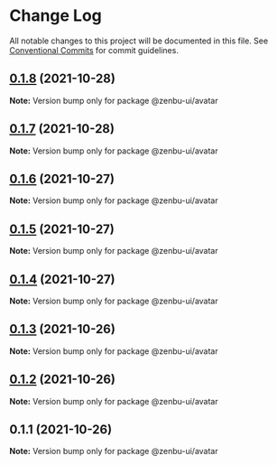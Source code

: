 # Change Log

All notable changes to this project will be documented in this file.
See [Conventional Commits](https://conventionalcommits.org) for commit guidelines.

## [0.1.8](https://github.com/KodepandaID/zenbu-ui/compare/@zenbu-ui/avatar@0.1.7...@zenbu-ui/avatar@0.1.8) (2021-10-28)

**Note:** Version bump only for package @zenbu-ui/avatar





## [0.1.7](https://github.com/KodepandaID/zenbu-ui/compare/@zenbu-ui/avatar@0.1.6...@zenbu-ui/avatar@0.1.7) (2021-10-28)

**Note:** Version bump only for package @zenbu-ui/avatar





## [0.1.6](https://github.com/KodepandaID/zenbu-ui/compare/@zenbu-ui/avatar@0.1.5...@zenbu-ui/avatar@0.1.6) (2021-10-27)

**Note:** Version bump only for package @zenbu-ui/avatar





## [0.1.5](https://github.com/KodepandaID/zenbu-ui/compare/@zenbu-ui/avatar@0.1.4...@zenbu-ui/avatar@0.1.5) (2021-10-27)

**Note:** Version bump only for package @zenbu-ui/avatar





## [0.1.4](https://github.com/KodepandaID/zenbu-ui/compare/@zenbu-ui/avatar@0.1.3...@zenbu-ui/avatar@0.1.4) (2021-10-27)

**Note:** Version bump only for package @zenbu-ui/avatar





## [0.1.3](https://github.com/KodepandaID/zenbu-ui/compare/@zenbu-ui/avatar@0.1.2...@zenbu-ui/avatar@0.1.3) (2021-10-26)

**Note:** Version bump only for package @zenbu-ui/avatar





## [0.1.2](https://github.com/KodepandaID/zenbu-ui/compare/@zenbu-ui/avatar@0.1.1...@zenbu-ui/avatar@0.1.2) (2021-10-26)

**Note:** Version bump only for package @zenbu-ui/avatar





## 0.1.1 (2021-10-26)

**Note:** Version bump only for package @zenbu-ui/avatar
